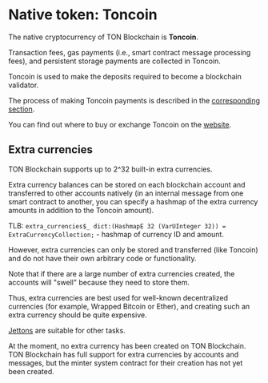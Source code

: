 # Native token: Toncoin

The native cryptocurrency of TON Blockchain is **Toncoin**.

Transaction fees, gas payments (i.e., smart contract message processing fees), and persistent storage payments are collected in Toncoin.

Toncoin is used to make the deposits required to become a blockchain validator.

The process of making Toncoin payments is described in the [corresponding section](/develop/dapps/asset-processing).

You can find out where to buy or exchange Toncoin on the [website](https://ton.org/coin).

## Extra currencies

TON Blockchain supports up to 2^32 built-in extra currencies. 

Extra currency balances can be stored on each blockchain account and transferred to other accounts natively (in an internal message from one smart contract to another, you can specify a hashmap of the extra currency amounts in addition to the Toncoin amount).

TLB: `extra_currencies$_ dict:(HashmapE 32 (VarUInteger 32)) = ExtraCurrencyCollection;` - hashmap of currency ID and amount.

However, extra currencies can only be stored and transferred (like Toncoin) and do not have their own arbitrary code or functionality.

Note that if there are a large number of extra currencies created, the accounts will "swell" because they need to store them.

Thus, extra currencies are best used for well-known decentralized currencies (for example, Wrapped Bitcoin or Ether), and creating such an extra currency should be quite expensive.

[Jettons](/v3/documentation/dapps/defi/tokens#jettons) are suitable for other tasks.

At the moment, no extra currency has been created on TON Blockchain. TON Blockchain has full support for extra currencies by accounts and messages, but the minter system contract for their creation has not yet been created. 